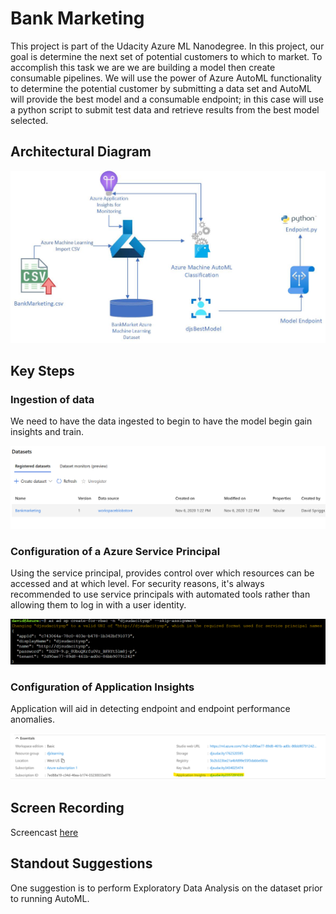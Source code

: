 
# Bank Marketing

This project is part of the Udacity Azure ML Nanodegree. In this project, our goal is determine the next set of potential customers to which to market. To accomplish this task we are we are building a model then create consumable pipelines. We will use the power of Azure AutoML functionality to determine the potential customer by submitting a data set and AutoML will provide the best model and a consumable endpoint; in this case will use a python script to submit test data and retrieve results from the best model selected.

## Architectural Diagram
![](images/UdacityMLOperationalED.jpg)

## Key Steps
### Ingestion of data
We need to have the data ingested to begin to have the model begin gain insights and train.

![](images/Load_BankmarketingData.png)

### Configuration of a Azure Service Principal
Using the service principal, provides control over which resources can be accessed and at which level. For security reasons, it's always recommended to use service principals with automated tools rather than allowing them to log in with a user identity.

![](images/configure_service_principal.png)

### Configuration of Application Insights
 Application will aid in detecting endpoint and endpoint performance anomalies. 
 
![](images/Show_App_Insights_Enabled.png)


## Screen Recording
Screencast [here](https://youtu.be/m5cNzaCqIII)

## Standout Suggestions
One suggestion is to perform Exploratory Data Analysis on the dataset prior to  running AutoML.
